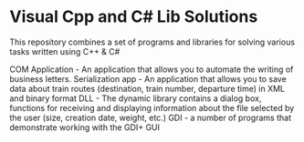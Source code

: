 # Visual Cpp and C# Lib Solutions
This repository combines a set of programs and libraries for solving various tasks written using C++ & C#

<a>COM Application - An application that allows you to automate the writing of business letters.</a>
Serialization app - An application that allows you to save data about train routes (destination, train number, departure time) in XML and binary format
DLL - The dynamic library contains a dialog box, functions for receiving and displaying information about the file selected by the user (size, creation date, weight, etc.)
GDI - a number of programs that demonstrate working with the GDI+ GUI
